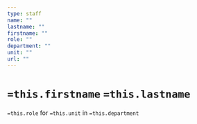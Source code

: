 ```yaml
---
type: staff
name: ""
lastname: ""
firstname: ""
role: ""
department: ""
unit: ""
url: ""
---
```


# `=this.firstname` `=this.lastname`

`=this.role` for `=this.unit` in `=this.department`

